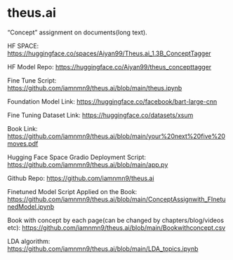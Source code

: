 # theus.ai
“Concept” assignment on documents(long text).

HF SPACE: https://huggingface.co/spaces/Aiyan99/Theus.ai_1.3B_ConceptTagger

HF Model Repo: https://huggingface.co/Aiyan99/theus_concepttagger

Fine Tune Script: https://github.com/iamnmn9/theus.ai/blob/main/theus.ipynb

Foundation Model Link: https://huggingface.co/facebook/bart-large-cnn

Fine Tuning Dataset Link: https://huggingface.co/datasets/xsum

Book Link: https://github.com/iamnmn9/theus.ai/blob/main/your%20next%20five%20moves.pdf

Hugging Face Space Gradio Deployment Script: https://github.com/iamnmn9/theus.ai/blob/main/app.py

Github Repo: https://github.com/iamnmn9/theus.ai

Finetuned Model Script Applied on the Book: https://github.com/iamnmn9/theus.ai/blob/main/ConceptAssignwith_FInetunedModel.ipynb
	
Book with concept by each page(can be changed by chapters/blog/videos etc): https://github.com/iamnmn9/theus.ai/blob/main/Bookwithconcept.csv

LDA algorithm: https://github.com/iamnmn9/theus.ai/blob/main/LDA_topics.ipynb

